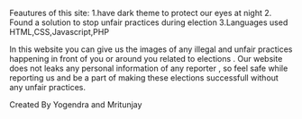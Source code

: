 Feautures of this site:
1.have dark theme to protect our eyes at night
2. Found a solution to stop unfair practices during election
3.Languages used HTML,CSS,Javascript,PHP

In this website you can give us the images of any illegal and unfair practices happening in front of you or around you related to elections .
Our website does not leaks any personal information of any reporter , so feel safe while reporting us and be a part of making these elections successfull without any unfair practices.


Created By Yogendra and Mritunjay 
